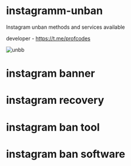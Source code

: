 # instagramm-unban

Instagram unban methods and services available

developer - https://t.me/profcodes

![unbb](https://github.com/user-attachments/assets/788339de-48f8-4c21-8edb-9bc535175a96)

# instagram banner
# instagram recovery
# instagram ban tool
# instagram ban software
